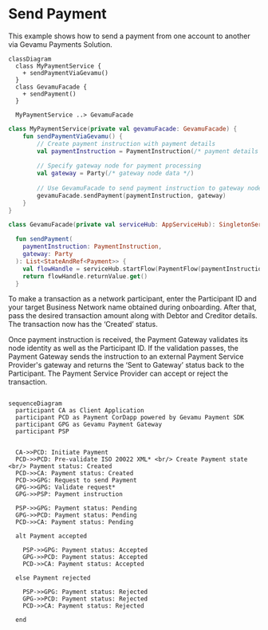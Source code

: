 # Send Payment

This example shows how to send a payment from one account to another via Gevamu Payments Solution.

```mermaid
classDiagram
  class MyPaymentService {
    + sendPaymentViaGevamu()
  }
  class GevamuFacade {
    + sendPayment()
  }

  MyPaymentService ..> GevamuFacade
```

```kotlin
class MyPaymentService(private val gevamuFacade: GevamuFacade) {
    fun sendPaymentViaGevamu() {
        // Create payment instruction with payment details
        val paymentInstruction = PaymentInstruction(/* payment details */)
        
        // Specify gateway node for payment processing
        val gateway = Party(/* gateway node data */)
        
        // Use GevamuFacade to send payment instruction to gateway node
        gevamuFacade.sendPayment(paymentInstruction, gateway)
    }
}

class GevamuFacade(private val serviceHub: AppServiceHub): SingletonSerializeAsToken() {

  fun sendPayment(
    paymentInstruction: PaymentInstruction,
    gateway: Party
  ): List<StateAndRef<Payment>> {
    val flowHandle = serviceHub.startFlow(PaymentFlow(paymentInstruction, gateway, UUID.randomUUID()))
    return flowHandle.returnValue.get()
  }

```

To make a transaction as a network participant, enter the Participant ID and your target Business Network name obtained during onboarding.
After that, pass the desired transaction amount along with Debtor and Creditor details.
The transaction now has the ‘Created’ status. 

Once payment instruction is received, the Payment Gateway validates its node identity as well as the Participant ID. If the validation passes, the Payment Gateway sends the instruction to an external Payment Service Provider's gateway and returns the ‘Sent to Gateway’ status back to the Participant.
The Payment Service Provider can accept or reject the transaction.

```mermaid

sequenceDiagram
  participant CA as Client Application
  participant PCD as Payment CorDapp powered by Gevamu Payment SDK
  participant GPG as Gevamu Payment Gateway
  participant PSP


  CA->>PCD: Initiate Payment
  PCD->>PCD: Pre-validate ISO 20022 XML* <br/> Create Payment state <br/> Payment status: Created
  PCD->>CA: Payment status: Created
  PCD->>GPG: Request to send Payment
  GPG->>GPG: Validate request*
  GPG->>PSP: Payment instruction
  
  PSP->>GPG: Payment status: Pending
  GPG->>PCD: Payment status: Pending
  PCD->>CA: Payment status: Pending
  
  alt Payment accepted

    PSP->>GPG: Payment status: Accepted 
    GPG->>PCD: Payment status: Accepted 
    PCD->>CA: Payment status: Accepted 
  
  else Payment rejected
    
    PSP->>GPG: Payment status: Rejected 
    GPG->>PCD: Payment status: Rejected 
    PCD->>CA: Payment status: Rejected 
    
  end

```